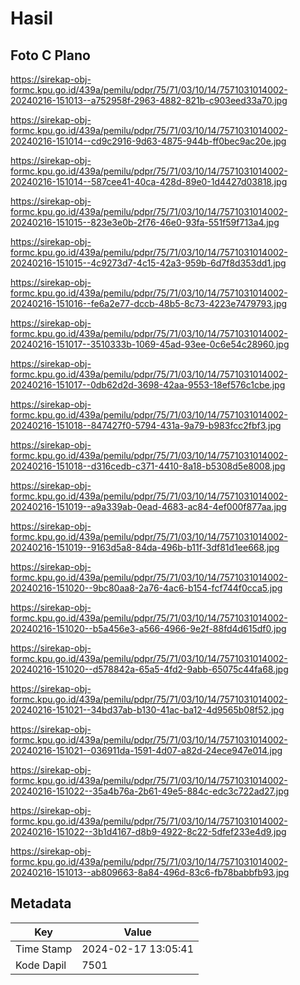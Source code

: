 # Hasil

## Foto C Plano

https://sirekap-obj-formc.kpu.go.id/439a/pemilu/pdpr/75/71/03/10/14/7571031014002-20240216-151013--a752958f-2963-4882-821b-c903eed33a70.jpg

https://sirekap-obj-formc.kpu.go.id/439a/pemilu/pdpr/75/71/03/10/14/7571031014002-20240216-151014--cd9c2916-9d63-4875-944b-ff0bec9ac20e.jpg

https://sirekap-obj-formc.kpu.go.id/439a/pemilu/pdpr/75/71/03/10/14/7571031014002-20240216-151014--587cee41-40ca-428d-89e0-1d4427d03818.jpg

https://sirekap-obj-formc.kpu.go.id/439a/pemilu/pdpr/75/71/03/10/14/7571031014002-20240216-151015--823e3e0b-2f76-46e0-93fa-551f59f713a4.jpg

https://sirekap-obj-formc.kpu.go.id/439a/pemilu/pdpr/75/71/03/10/14/7571031014002-20240216-151015--4c9273d7-4c15-42a3-959b-6d7f8d353dd1.jpg

https://sirekap-obj-formc.kpu.go.id/439a/pemilu/pdpr/75/71/03/10/14/7571031014002-20240216-151016--fe6a2e77-dccb-48b5-8c73-4223e7479793.jpg

https://sirekap-obj-formc.kpu.go.id/439a/pemilu/pdpr/75/71/03/10/14/7571031014002-20240216-151017--3510333b-1069-45ad-93ee-0c6e54c28960.jpg

https://sirekap-obj-formc.kpu.go.id/439a/pemilu/pdpr/75/71/03/10/14/7571031014002-20240216-151017--0db62d2d-3698-42aa-9553-18ef576c1cbe.jpg

https://sirekap-obj-formc.kpu.go.id/439a/pemilu/pdpr/75/71/03/10/14/7571031014002-20240216-151018--847427f0-5794-431a-9a79-b983fcc2fbf3.jpg

https://sirekap-obj-formc.kpu.go.id/439a/pemilu/pdpr/75/71/03/10/14/7571031014002-20240216-151018--d316cedb-c371-4410-8a18-b5308d5e8008.jpg

https://sirekap-obj-formc.kpu.go.id/439a/pemilu/pdpr/75/71/03/10/14/7571031014002-20240216-151019--a9a339ab-0ead-4683-ac84-4ef000f877aa.jpg

https://sirekap-obj-formc.kpu.go.id/439a/pemilu/pdpr/75/71/03/10/14/7571031014002-20240216-151019--9163d5a8-84da-496b-b11f-3df81d1ee668.jpg

https://sirekap-obj-formc.kpu.go.id/439a/pemilu/pdpr/75/71/03/10/14/7571031014002-20240216-151020--9bc80aa8-2a76-4ac6-b154-fcf744f0cca5.jpg

https://sirekap-obj-formc.kpu.go.id/439a/pemilu/pdpr/75/71/03/10/14/7571031014002-20240216-151020--b5a456e3-a566-4966-9e2f-88fd4d615df0.jpg

https://sirekap-obj-formc.kpu.go.id/439a/pemilu/pdpr/75/71/03/10/14/7571031014002-20240216-151020--d578842a-65a5-4fd2-9abb-65075c44fa68.jpg

https://sirekap-obj-formc.kpu.go.id/439a/pemilu/pdpr/75/71/03/10/14/7571031014002-20240216-151021--34bd37ab-b130-41ac-ba12-4d9565b08f52.jpg

https://sirekap-obj-formc.kpu.go.id/439a/pemilu/pdpr/75/71/03/10/14/7571031014002-20240216-151021--036911da-1591-4d07-a82d-24ece947e014.jpg

https://sirekap-obj-formc.kpu.go.id/439a/pemilu/pdpr/75/71/03/10/14/7571031014002-20240216-151022--35a4b76a-2b61-49e5-884c-edc3c722ad27.jpg

https://sirekap-obj-formc.kpu.go.id/439a/pemilu/pdpr/75/71/03/10/14/7571031014002-20240216-151022--3b1d4167-d8b9-4922-8c22-5dfef233e4d9.jpg

https://sirekap-obj-formc.kpu.go.id/439a/pemilu/pdpr/75/71/03/10/14/7571031014002-20240216-151013--ab809663-8a84-496d-83c6-fb78babbfb93.jpg


## Metadata

| Key        | Value               |
| ---------- | ------------------- |
| Time Stamp | 2024-02-17 13:05:41 |
| Kode Dapil | 7501                |



